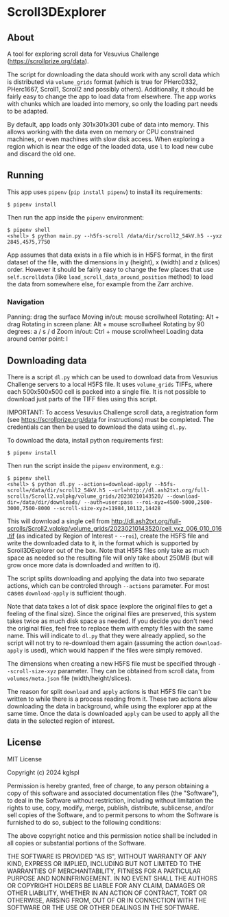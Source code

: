 # Scroll3DExplorer

## About

A tool for exploring scroll data for Vesuvius Challenge (https://scrollprize.org/data).

The script for downloading the data should work with any scroll data which is distributed via `volume_grids` format (which is true for PHerc0332, PHerc1667, Scroll1, Scroll2 and possibly others). Additionally, it should be fairly easy to change the app to load data from elsewhere. The app works with chunks which are loaded into memory, so only the loading part needs to be adapted.

By default, app loads only 301x301x301 cube of data into memory. This allows working with the data even on memory or CPU constrained machines, or even machines with slow disk access. When exploring a region which is near the edge of the loaded data, use `l` to load new cube and discard the old one.

## Running

This app uses `pipenv` (`pip install pipenv`) to install its requirements:
```
$ pipenv install
```

Then run the app inside the `pipenv` environment:
```
$ pipenv shell
<shell> $ python main.py --h5fs-scroll /data/dir/scroll2_54kV.h5 --yxz 2845,4575,7750
```

App assumes that data exists in a file which is in H5FS format, in the first dataset of the file, with the dimensions in y (height), x (width) and z (slices) order. However it should be fairly easy to change the few places that use `self.scrolldata` (like `load_scroll_data_around_position` method) to load the data from somewhere else, for example from the Zarr archive.

### Navigation

Panning: drag the surface
Moving in/out: mouse scrollwheel
Rotating: Alt + drag
Rotating in screen plane: Alt + mouse scrollwheel
Rotating by 90 degrees: a / s / d
Zoom in/out: Ctrl + mouse scrollwheel
Loading data around center point: l

## Downloading data

There is a script `dl.py` which can be used to download data from Vesuvius Challenge servers to a local H5FS file. It uses `volume_grids` TIFFs, where each 500x500x500 cell is packed into a single file. It is not possible to download just parts of the TIFF files using this script.

IMPORTANT: To access Vesuvius Challenge scroll data, a registration form (see https://scrollprize.org/data for instructions) must be completed. The credentials can then be used to download the data using `dl.py`.

To download the data, install python requirements first:
```
$ pipenv install
```

Then run the script inside the `pipenv` environment, e.g.:
```
$ pipenv shell
<shell> $ python dl.py --actions=download-apply --h5fs-scroll=/data/dir/scroll2_54kV.h5 --url=http://dl.ash2txt.org/full-scrolls/Scroll2.volpkg/volume_grids/20230210143520/ --download-dir=/data/dir/downloads/ --auth=user:pass --roi-xyz=4500-5000,2500-3000,7500-8000 --scroll-size-xyz=11984,10112,14428
```

This will download a single cell from http://dl.ash2txt.org/full-scrolls/Scroll2.volpkg/volume_grids/20230210143520/cell_yxz_006_010_016.tif (as indicated by Region of Interest - `--roi`), create the H5FS file and write the downloaded data to it, in the format which is supported by Scroll3DExplorer out of the box. Note that H5FS files only take as much space as needed so the resulting file will only take about 250MB (but will grow once more data is downloaded and written to it).

The script splits downloading and applying the data into two separate actions, which can be controled through `--actions` parameter. For most cases `download-apply` is sufficient though.

Note that data takes a lot of disk space (explore the original files to get a feeling of the final size). Since the original files are preserved, this system takes twice as much disk space as needed. If you decide you don't need the original files, feel free to replace them with empty files with the same name. This will indicate to `dl.py` that they were already applied, so the script will not try to re-download them again (assuming the action `download-apply` is used), which would happen if the files were simply removed.

The dimensions when creating a new H5FS file must be specified through `--scroll-size-xyz` parameter. They can be obtained from scroll data, from `volumes/meta.json` file (width/height/slices).

The reason for split `download` and `apply` actions is that H5FS file can't be written to while there is a process reading from it. These two actions allow downloading the data in background, while using the explorer app at the same time. Once the data is downloaded `apply` can be used to apply all the data in the selected region of interest.

## License

MIT License

Copyright (c) 2024 kglspl

Permission is hereby granted, free of charge, to any person obtaining a copy
of this software and associated documentation files (the "Software"), to deal
in the Software without restriction, including without limitation the rights
to use, copy, modify, merge, publish, distribute, sublicense, and/or sell
copies of the Software, and to permit persons to whom the Software is
furnished to do so, subject to the following conditions:

The above copyright notice and this permission notice shall be included in all
copies or substantial portions of the Software.

THE SOFTWARE IS PROVIDED "AS IS", WITHOUT WARRANTY OF ANY KIND, EXPRESS OR
IMPLIED, INCLUDING BUT NOT LIMITED TO THE WARRANTIES OF MERCHANTABILITY,
FITNESS FOR A PARTICULAR PURPOSE AND NONINFRINGEMENT. IN NO EVENT SHALL THE
AUTHORS OR COPYRIGHT HOLDERS BE LIABLE FOR ANY CLAIM, DAMAGES OR OTHER
LIABILITY, WHETHER IN AN ACTION OF CONTRACT, TORT OR OTHERWISE, ARISING FROM,
OUT OF OR IN CONNECTION WITH THE SOFTWARE OR THE USE OR OTHER DEALINGS IN THE
SOFTWARE.
